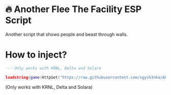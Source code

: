 # 🔥 Another Flee The Facility ESP Script

Another script that shows people and beast through walls.

# How to inject?

```lua
--- Only works with KRNL, Delta and Solara

loadstring(game:HttpGet("https://raw.githubusercontent.com/sgysh3nka/AFES/refs/heads/main/AFES.lua"))()
```
(Only works with KRNL, Delta and Solara)
